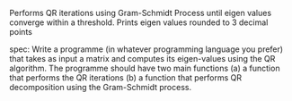 Performs QR iterations using Gram-Schmidt Process
until eigen values converge within a threshold.
Prints eigen values rounded to 3 decimal points



spec:
Write a programme (in whatever programming
language you prefer) that takes as input a matrix and
computes its eigen-values using the QR algorithm.
The programme should have two main functions
(a) a function that performs the QR iterations
(b) a function that performs QR decomposition using
the Gram-Schmidt process.
